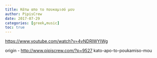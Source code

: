 ```yaml
---
title: Κάτω απο το πουκαμισό μου
author: PipisCrew
date: 2017-07-29
categories: [greek,music]
toc: true
---
```


https://www.youtube.com/watch?v=4vNDRlWYIWg

origin - http://www.pipiscrew.com/?p=9527 kato-apo-to-poukamiso-mou